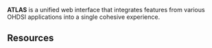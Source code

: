 **ATLAS** is a unified web interface that integrates features from various OHDSI applications into a single cohesive experience.


## Resources

